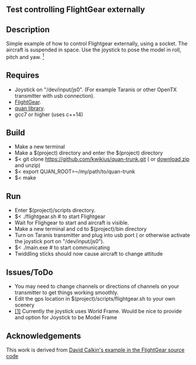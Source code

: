 Test controlling FlightGear externally
--------------------------------------

Description
-----------
 Simple example of how to control Flightgear externally, using a socket. 
 The aircraft is suspended in space.
 Use the joystick to pose the model in roll, pitch and yaw. <a href="#note1" id="note1back"><sup>1</sup></a>

Requires
--------
 - Joystick on "/dev/input/js0". (For example Taranis or other OpenTX transmitter with usb connection).
 - [FlightGear](https://www.flightgear.org/).
 - [quan library](https://github.com/kwikius/quan-trunk).
 - gcc7 or higher (uses c++14)

Build
-----
   - Make a new  terminal 
   - Make a $(project) directory and enter the $(project) directory
   - $< git clone https://github.com/kwikius/quan-trunk.git ( or [download zip](https://github.com/kwikius/quan-trunk/archive/refs/heads/master.zip) and unzip)
   - $< export QUAN_ROOT=~/my/path/to/quan-trunk
   - $< make

Run
---
   - Enter $(project)/scripts directory.
   - $< ./flightgear.sh  # to start Flightgear
   - Wait for Flighgear to start and aircraft is visible.
   - Make a new terminal and cd to $(project)/bin directory 
   - Turn on Taranis transmitter and plug into usb port ( or otherwise activate the joystick port on "/dev/input/js0").
   - $< ./main.exe  # to start communicating
   - Twiddling sticks should now cause  aircraft to change attitude

Issues/ToDo
-------
  - You may need to change channels or directions of channels on your transmitter to get things working smoothly.
  - Edit the gps location in $(project)/scripts/flightgear.sh to your own scenery
  - <a id="note1" href="#note1back">[1]</a>  Currently the joystick uses World Frame. Would be nice to provide and option for Joystick to be Model Frame

Acknowledgements
---------------
This work is derived from [David Calkin's example in the FlightGear source code](https://sourceforge.net/p/flightgear/flightgear/ci/next/tree/examples/netfdm/)



